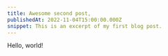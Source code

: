 ```yaml
---
title: Awesome second post,
publishedAt: 2022-11-04T15:00:00.000Z
snippet: This is an excerpt of my first blog post.
---
```


Hello, world!